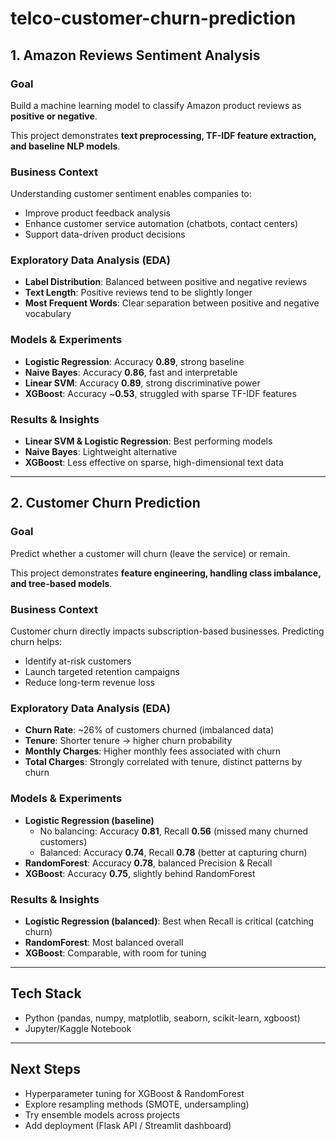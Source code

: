# telco-customer-churn-prediction
## 1. Amazon Reviews Sentiment Analysis

### Goal

Build a machine learning model to classify Amazon product reviews as **positive or negative**.

This project demonstrates **text preprocessing, TF-IDF feature extraction, and baseline NLP models**.

### Business Context

Understanding customer sentiment enables companies to:

- Improve product feedback analysis
- Enhance customer service automation (chatbots, contact centers)
- Support data-driven product decisions

### Exploratory Data Analysis (EDA)

- **Label Distribution**: Balanced between positive and negative reviews
- **Text Length**: Positive reviews tend to be slightly longer
- **Most Frequent Words**: Clear separation between positive and negative vocabulary

### Models & Experiments

- **Logistic Regression**: Accuracy **0.89**, strong baseline
- **Naive Bayes**: Accuracy **0.86**, fast and interpretable
- **Linear SVM**: Accuracy **0.89**, strong discriminative power
- **XGBoost**: Accuracy ~**0.53**, struggled with sparse TF-IDF features

### Results & Insights

- **Linear SVM & Logistic Regression**: Best performing models
- **Naive Bayes**: Lightweight alternative
- **XGBoost**: Less effective on sparse, high-dimensional text data

---

## 2. Customer Churn Prediction

### Goal

Predict whether a customer will churn (leave the service) or remain.

This project demonstrates **feature engineering, handling class imbalance, and tree-based models**.

### Business Context

Customer churn directly impacts subscription-based businesses. Predicting churn helps:

- Identify at-risk customers
- Launch targeted retention campaigns
- Reduce long-term revenue loss

### Exploratory Data Analysis (EDA)

- **Churn Rate**: ~26% of customers churned (imbalanced data)
- **Tenure**: Shorter tenure → higher churn probability
- **Monthly Charges**: Higher monthly fees associated with churn
- **Total Charges**: Strongly correlated with tenure, distinct patterns by churn

### Models & Experiments

- **Logistic Regression (baseline)**
    - No balancing: Accuracy **0.81**, Recall **0.56** (missed many churned customers)
    - Balanced: Accuracy **0.74**, Recall **0.78** (better at capturing churn)
- **RandomForest**: Accuracy **0.78**, balanced Precision & Recall
- **XGBoost**: Accuracy **0.75**, slightly behind RandomForest

### Results & Insights

- **Logistic Regression (balanced)**: Best when Recall is critical (catching churn)
- **RandomForest**: Most balanced overall
- **XGBoost**: Comparable, with room for tuning

---

## Tech Stack

- Python (pandas, numpy, matplotlib, seaborn, scikit-learn, xgboost)
- Jupyter/Kaggle Notebook

---

## Next Steps

- Hyperparameter tuning for XGBoost & RandomForest
- Explore resampling methods (SMOTE, undersampling)
- Try ensemble models across projects
- Add deployment (Flask API / Streamlit dashboard)
